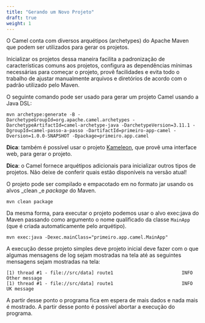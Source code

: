 ```yaml
---
title: "Gerando um Novo Projeto"
draft: true
weight: 1
---
```


O Camel conta com diversos arquétipos (archetypes) do Apache Maven que podem ser utilizados para gerar os projetos.

Inicializar os projetos dessa maneira facilita a padronização de características comuns aos projetos, configura as dependências mínimas necessárias para começar o projeto, provê facilidades e evita todo o trabalho de ajustar manualmente arquivos e diretórios de acordo com o padrão utilizado pelo Maven.

O seguinte comando pode ser usado para gerar um projeto Camel usando a Java DSL:

```shell
mvn archetype:generate -B -DarchetypeGroupId=org.apache.camel.archetypes -DarchetypeArtifactId=camel-archetype-java -DarchetypeVersion=3.11.1 -DgroupId=camel-passo-a-passo -DartifactId=primeiro-app-camel -Dversion=1.0.0-SNAPSHOT -Dpackage=primeiro.app.camel
```

**Dica**: também é possível usar o projeto [Kameleon](https://kameleon.dev), que provê uma interface web, para gerar o projeto.

**Dica**: o Camel fornece arquétipos adicionais para inicializar outros tipos de projetos. Não deixe de conferir quais estão disponíveis na versão atual!

O projeto pode ser compilado e empacotado em no formato jar usando os alvos _clean _e _package_ do Maven.

```shell
mvn clean package
```

Da mesma forma, para executar o projeto podemos usar o alvo exec:java do Maven passando como argumento o nome qualificado da classe `MainApp` (que é criada automaticamente pelo arquétipo).

```shell
mvn exec:java -Dexec.mainClass="primeiro.app.camel.MainApp"
```

A execução desse projeto simples deve projeto inicial deve fazer com o que algumas mensagens de log sejam mostradas na tela até as seguintes mensagens sejam mostradas na tela:

```
[1) thread #1 - file://src/data] route1                         INFO  Other message
[1) thread #1 - file://src/data] route1                         INFO  UK message
```

A partir desse ponto o programa fica em espera de mais dados e nada mais é mostrado. A partir desse ponto é possível abortar a execução do programa.